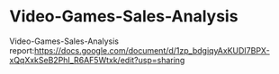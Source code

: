 # Video-Games-Sales-Analysis
Video-Games-Sales-Analysis report:https://docs.google.com/document/d/1zp_bdgiqyAxKUDI7BPX-xQqXxkSeB2PhI_R6AF5Wtxk/edit?usp=sharing
